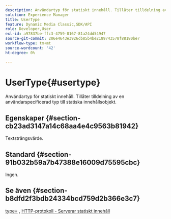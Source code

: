 ```yaml
---
description: Användartyp för statiskt innehåll. Tillåter tilldelning av en användarspecificerad typ till statiska innehållsobjekt.
solution: Experience Manager
title: UserType
feature: Dynamic Media Classic,SDK/API
role: Developer,User
exl-id: a97837be-ffc3-4759-8167-81a24dd54947
source-git-commit: 206e4643e3926cb85b4be2189743578f88180be7
workflow-type: tm+mt
source-wordcount: '42'
ht-degree: 0%

---
```


# UserType{#usertype}

Användartyp för statiskt innehåll. Tillåter tilldelning av en användarspecificerad typ till statiska innehållsobjekt.

## Egenskaper {#section-cb23ad3147a14c68aa4e4c9563b81942}

Textsträngsvärde.

## Standard {#section-91b032b59a7b47388e16009d75595cbc}

Ingen.

## Se även {#section-b8dfd2f3bdb24334bcd759d2b366e3c7}

[type=](/help/aem-is-ir-api/is-api/http-ref/image-serving-api-ref/c-http-protocol-reference/c-command-reference/r-type.md) , [HTTP-protokoll - Serverar statiskt innehåll](/help/aem-is-ir-api/is-api/http-ref/image-serving-api-ref/c-http-protocol-reference/c-syntax-and-features/r-serving-static-non-image-content.md)
